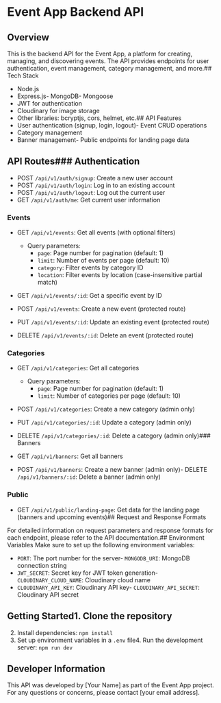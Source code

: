 # Event App Backend API

## Overview

This is the backend API for the Event App, a platform for creating, managing, and discovering events. The API provides endpoints for user authentication, event management, category management, and more.## Tech Stack

- Node.js
- Express.js- MongoDB- Mongoose
- JWT for authentication
- Cloudinary for image storage
- Other libraries: bcryptjs, cors, helmet, etc.## API Features
- User authentication (signup, login, logout)- Event CRUD operations
- Category management
- Banner management- Public endpoints for landing page data

## API Routes### Authentication

- POST `/api/v1/auth/signup`: Create a new user account
- POST `/api/v1/auth/login`: Log in to an existing account
- POST `/api/v1/auth/logout`: Log out the current user
- GET `/api/v1/auth/me`: Get current user information

### Events

- GET `/api/v1/events`: Get all events (with optional filters)

  - Query parameters:
    - `page`: Page number for pagination (default: 1)
    - `limit`: Number of events per page (default: 10)
    - `category`: Filter events by category ID
    - `location`: Filter events by location (case-insensitive partial match)

- GET `/api/v1/events/:id`: Get a specific event by ID
- POST `/api/v1/events`: Create a new event (protected route)
- PUT `/api/v1/events/:id`: Update an existing event (protected route)
- DELETE `/api/v1/events/:id`: Delete an event (protected route)

### Categories

- GET `/api/v1/categories`: Get all categories

  - Query parameters:
    - `page`: Page number for pagination (default: 1)
    - `limit`: Number of categories per page (default: 10)

- POST `/api/v1/categories`: Create a new category (admin only)
- PUT `/api/v1/categories/:id`: Update a category (admin only)
- DELETE `/api/v1/categories/:id`: Delete a category (admin only)### Banners
- GET `/api/v1/banners`: Get all banners
- POST `/api/v1/banners`: Create a new banner (admin only)- DELETE `/api/v1/banners/:id`: Delete a banner (admin only)

### Public

- GET `/api/v1/public/landing-page`: Get data for the landing page (banners and upcoming events)## Request and Response Formats

For detailed information on request parameters and response formats for each endpoint, please refer to the API documentation.## Environment Variables
Make sure to set up the following environment variables:

- `PORT`: The port number for the server- `MONGODB_URI`: MongoDB connection string
- `JWT_SECRET`: Secret key for JWT token generation- `CLOUDINARY_CLOUD_NAME`: Cloudinary cloud name
- `CLOUDINARY_API_KEY`: Cloudinary API key- `CLOUDINARY_API_SECRET`: Cloudinary API secret

## Getting Started1. Clone the repository

2. Install dependencies: `npm install`
3. Set up environment variables in a `.env` file4. Run the development server: `npm run dev`

## Developer Information

This API was developed by [Your Name] as part of the Event App project. For any questions or concerns, please contact [your email address].

